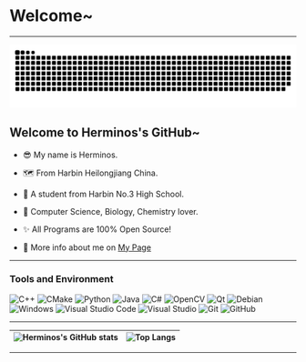 # Welcome~
---
![snake](https://raw.githubusercontent.com/Herminos/Herminos/main/assets/github-contribution-grid-snake.svg)

## Welcome to Herminos's GitHub~

- 😎 My name is Herminos.

- 🗺️ From Harbin Heilongjiang China.

- 🏫 A student from Harbin No.3 High School.

- 📘 Computer Science, Biology, Chemistry lover.

- ✨ All Programs are 100% Open Source! 

- 🎈 More info about me on [My Page](https://www.herminos.site)

---

### Tools and Environment


![C++](https://img.shields.io/badge/-C++-05122A?style=flat&logo=C%2B%2B&logoColor=00599C)
![CMake](https://img.shields.io/badge/-CMake-05122A?style=flat&logo=CMake&logoColor=red)
![Python](https://img.shields.io/badge/-Python-05122A?style=flat&logo=Python&logoColor=lightblue)
![Java](https://img.shields.io/badge/-Java-05122A?style=flat&logo=openjdk&logoColor=00599C)
![C#](https://img.shields.io/badge/-C%23-05122A?style=flat&logo=csharp&logoColor=purple)
![OpenCV](https://img.shields.io/badge/-OpenCV-05122A?style=flat&logo=OpenCV&logoColor=yellow)
![Qt](https://img.shields.io/badge/-Qt-05122A?style=flat&logo=qt&logoColor=lightgreen)
![Debian](https://img.shields.io/badge/-Debian-05122A?style=flat&logo=debian&logoColor=darkred)
![Windows](https://img.shields.io/badge/-Windows-05122A?style=flat&logo=windows&logoColor=00599C)
![Visual Studio Code](https://img.shields.io/badge/-VSCode-05122A?style=flat&logo=visualstudiocode&logoColor=00599C)
![Visual Studio](https://img.shields.io/badge/-VisualStudio-05122A?style=flat&logo=visualstudio&logoColor=purple)
![Git](https://img.shields.io/badge/-Git-05122A?style=flat&logo=git&logoColor=lightgreen)
![GitHub](https://img.shields.io/badge/-GitHub-05122A?style=flat&logo=github&logoColor=white)

---
| ![Herminos's GitHub stats](https://github-readme-stats.vercel.app/api?username=Herminos&show_icons=true&theme=radical) | ![Top Langs](https://github-readme-stats.vercel.app/api/top-langs/?username=Herminos&layout=compact) |
| ---- | ---- |
---
